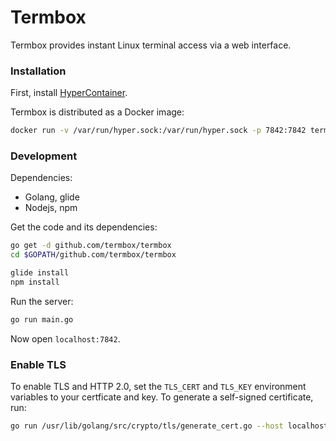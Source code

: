 # Termbox

Termbox provides instant Linux terminal access via a web interface.

### Installation

First, install [HyperContainer](https://hypercontainer.io/).


Termbox is distributed as a Docker image:

```sh
docker run -v /var/run/hyper.sock:/var/run/hyper.sock -p 7842:7842 termbox/termbox
```

### Development

Dependencies:

* Golang, glide
* Nodejs, npm

Get the code and its dependencies:

```sh
go get -d github.com/termbox/termbox
cd $GOPATH/github.com/termbox/termbox

glide install
npm install
```

Run the server:

```sh
go run main.go
```

Now open `localhost:7842`.

### Enable TLS

To enable TLS and HTTP 2.0, set the `TLS_CERT` and `TLS_KEY` environment
variables to your certficate and key. To generate a self-signed certificate,
run:

```sh
go run /usr/lib/golang/src/crypto/tls/generate_cert.go --host localhost
```